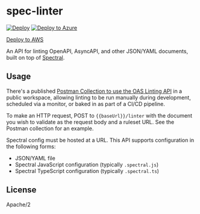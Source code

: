 # spec-linter

[![Deploy](https://www.herokucdn.com/deploy/button.svg)](https://heroku.com/deploy)
[![Deploy to Azure](https://aka.ms/deploytoazurebutton)](https://portal.azure.com/#create/Microsoft.Template/uri/https%3A%2F%2Fraw.githubusercontent.com%2Fpostman-open-technologies%2Fopenapi-linter%2Fmain%2Fdeployments%2Fazure-functions%2Ftemplate.json)

[Deploy to AWS](https://us-east-2.console.aws.amazon.com/cloudformation/home?region=us-east-2#/stacks/create/template?stackName=spec-linter-api&templateURL=https://public-spec-linter-api.s3.us-east-2.amazonaws.com/template.json)

An API for linting OpenAPI, AsyncAPI, and other JSON/YAML documents, built on top of [Spectral](https://github.com/stoplightio/spectral).

## Usage

There's a published [Postman Collection to use the OAS Linting API](https://postman.postman.co/workspace/OpenAPI-Linting~f8227475-4001-406c-b048-78ab9035ae1d/documentation/12959542-93cd90de-9f3c-4ed0-9c57-cc5a7712cf19) in a public workspace, allowing linting to be run manually during development, scheduled via a monitor, or baked in as part of a CI/CD pipeline.

To make an HTTP request, POST to `{{baseUrl}}/linter` with the document you wish to validate as the request body and a ruleset URL. See the Postman collection for an example.

Spectral config must be hosted at a URL. This API supports configuration in the following forms:

- JSON/YAML file
- Spectral JavaScript configuration (typically `.spectral.js`)
- Spectral TypeScript configuration (typically `.spectral.ts`)

## License

Apache/2
